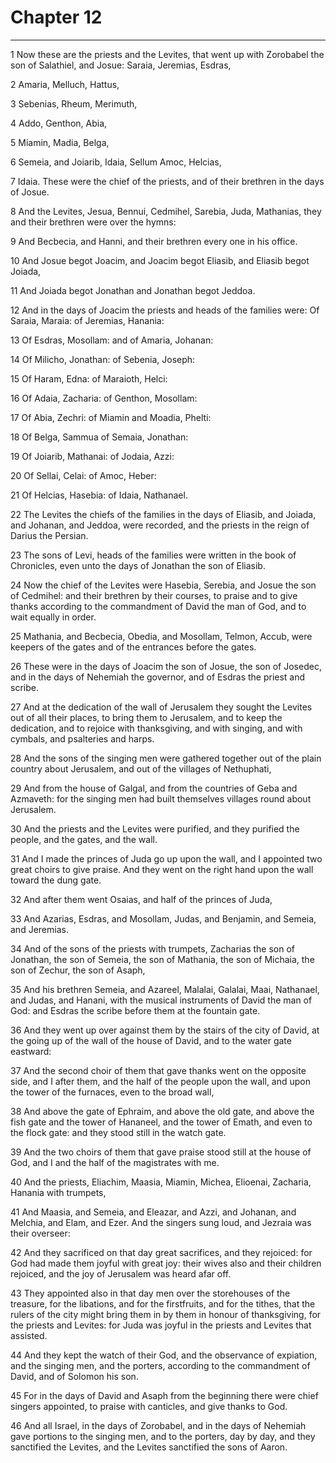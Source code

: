 # Chapter 12

***

1 Now these are the priests and the Levites, that went up with Zorobabel the son of Salathiel, and Josue: Saraia, Jeremias, Esdras,

2 Amaria, Melluch, Hattus,

3 Sebenias, Rheum, Merimuth,

4 Addo, Genthon, Abia,

5 Miamin, Madia, Belga,

6 Semeia, and Joiarib, Idaia, Sellum Amoc, Helcias,

7 Idaia. These were the chief of the priests, and of their brethren in the days of Josue.

8 And the Levites, Jesua, Bennui, Cedmihel, Sarebia, Juda, Mathanias, they and their brethren were over the hymns:

9 And Becbecia, and Hanni, and their brethren every one in his office.

10 And Josue begot Joacim, and Joacim begot Eliasib, and Eliasib begot Joiada,

11 And Joiada begot Jonathan and Jonathan begot Jeddoa.

12 And in the days of Joacim the priests and heads of the families were: Of Saraia, Maraia: of Jeremias, Hanania:

13 Of Esdras, Mosollam: and of Amaria, Johanan:

14 Of Milicho, Jonathan: of Sebenia, Joseph:

15 Of Haram, Edna: of Maraioth, Helci:

16 Of Adaia, Zacharia: of Genthon, Mosollam:

17 Of Abia, Zechri: of Miamin and Moadia, Phelti:

18 Of Belga, Sammua of Semaia, Jonathan:

19 Of Joiarib, Mathanai: of Jodaia, Azzi:

20 Of Sellai, Celai: of Amoc, Heber:

21 Of Helcias, Hasebia: of Idaia, Nathanael.

22 The Levites the chiefs of the families in the days of Eliasib, and Joiada, and Johanan, and Jeddoa, were recorded, and the priests in the reign of Darius the Persian.

23 The sons of Levi, heads of the families were written in the book of Chronicles, even unto the days of Jonathan the son of Eliasib.

24 Now the chief of the Levites were Hasebia, Serebia, and Josue the son of Cedmihel: and their brethren by their courses, to praise and to give thanks according to the commandment of David the man of God, and to wait equally in order.

25 Mathania, and Becbecia, Obedia, and Mosollam, Telmon, Accub, were keepers of the gates and of the entrances before the gates.

26 These were in the days of Joacim the son of Josue, the son of Josedec, and in the days of Nehemiah the governor, and of Esdras the priest and scribe.

27 And at the dedication of the wall of Jerusalem they sought the Levites out of all their places, to bring them to Jerusalem, and to keep the dedication, and to rejoice with thanksgiving, and with singing, and with cymbals, and psalteries and harps.

28 And the sons of the singing men were gathered together out of the plain country about Jerusalem, and out of the villages of Nethuphati,

29 And from the house of Galgal, and from the countries of Geba and Azmaveth: for the singing men had built themselves villages round about Jerusalem.

30 And the priests and the Levites were purified, and they purified the people, and the gates, and the wall.

31 And I made the princes of Juda go up upon the wall, and I appointed two great choirs to give praise. And they went on the right hand upon the wall toward the dung gate.

32 And after them went Osaias, and half of the princes of Juda,

33 And Azarias, Esdras, and Mosollam, Judas, and Benjamin, and Semeia, and Jeremias.

34 And of the sons of the priests with trumpets, Zacharias the son of Jonathan, the son of Semeia, the son of Mathania, the son of Michaia, the son of Zechur, the son of Asaph,

35 And his brethren Semeia, and Azareel, Malalai, Galalai, Maai, Nathanael, and Judas, and Hanani, with the musical instruments of David the man of God: and Esdras the scribe before them at the fountain gate.

36 And they went up over against them by the stairs of the city of David, at the going up of the wall of the house of David, and to the water gate eastward:

37 And the second choir of them that gave thanks went on the opposite side, and I after them, and the half of the people upon the wall, and upon the tower of the furnaces, even to the broad wall,

38 And above the gate of Ephraim, and above the old gate, and above the fish gate and the tower of Hananeel, and the tower of Emath, and even to the flock gate: and they stood still in the watch gate.

39 And the two choirs of them that gave praise stood still at the house of God, and I and the half of the magistrates with me.

40 And the priests, Eliachim, Maasia, Miamin, Michea, Elioenai, Zacharia, Hanania with trumpets,

41 And Maasia, and Semeia, and Eleazar, and Azzi, and Johanan, and Melchia, and Elam, and Ezer. And the singers sung loud, and Jezraia was their overseer:

42 And they sacrificed on that day great sacrifices, and they rejoiced: for God had made them joyful with great joy: their wives also and their children rejoiced, and the joy of Jerusalem was heard afar off.

43 They appointed also in that day men over the storehouses of the treasure, for the libations, and for the firstfruits, and for the tithes, that the rulers of the city might bring them in by them in honour of thanksgiving, for the priests and Levites: for Juda was joyful in the priests and Levites that assisted.

44 And they kept the watch of their God, and the observance of expiation, and the singing men, and the porters, according to the commandment of David, and of Solomon his son.

45 For in the days of David and Asaph from the beginning there were chief singers appointed, to praise with canticles, and give thanks to God.

46 And all Israel, in the days of Zorobabel, and in the days of Nehemiah gave portions to the singing men, and to the porters, day by day, and they sanctified the Levites, and the Levites sanctified the sons of Aaron.

